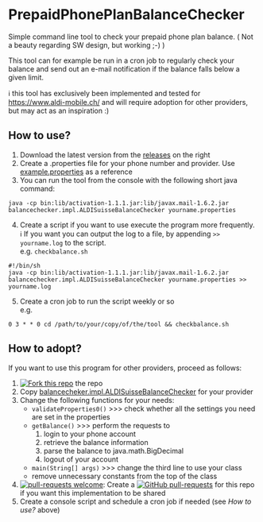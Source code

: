 # PrepaidPhonePlanBalanceChecker
Simple command line tool to check your prepaid phone plan balance.
( Not a beauty regarding SW design, but working ;-) )

This tool can for example be run in a cron job to regularly check your balance and send out an e-mail notification if the balance falls below a given limit.

:information_source: this tool has exclusively been implemented and tested for https://www.aldi-mobile.ch/ and will require adoption for other providers, but may act as an inspiration :)

## How to use?

1. Download the latest version from the [releases](https://github.com/ultimate/PrepaidPhonePlanBalanceChecker/releases) on the right 
2. Create a .properties file for your phone number and provider. Use [example.properties](https://github.com/ultimate/PrepaidPhonePlanBalanceChecker/blob/main/example.properties) as a reference
3. You can run the tool from the console with the following short java command:

```
java -cp bin:lib/activation-1.1.1.jar:lib/javax.mail-1.6.2.jar balancechecker.impl.ALDISuisseBalanceChecker yourname.properties
```

4. Create a script if you want to use execute the program more frequently.\
:information_source: If you want you can output the log to a file, by appending `>> yourname.log` to the script.\
e.g. ```checkbalance.sh```
```
#!/bin/sh
java -cp bin:lib/activation-1.1.1.jar:lib/javax.mail-1.6.2.jar balancechecker.impl.ALDISuisseBalanceChecker yourname.properties >> yourname.log
```

5. Create a cron job to run the script weekly or so\
e.g.
```
0 3 * * 0 cd /path/to/your/copy/of/the/tool && checkbalance.sh
```

## How to adopt?

If you want to use this program for other providers, proceed as follows:

1. [![Fork this repo](https://img.shields.io/github/forks/ultimate/PrepaidPhonePlanBalanceChecker.svg?style=social&label=Fork&maxAge=2592000)](https://gitHub.com/ultimate/PrepaidPhonePlanBalanceChecker/fork/) the repo
2. Copy [balancecheker.impl.ALDISuisseBalanceChecker](https://github.com/ultimate/PrepaidPhonePlanBalanceChecker/blob/main/src/balancechecker/impl/ALDISuisseBalanceChecker.java) for your provider
3. Change the following functions for your needs:
   * ```validateProperties0()``` >>> check whether all the settings you need are set in the properties
   * ```getBalance()``` >>> perform the requests to
      1. login to your phone account
      2. retrieve the balance information
      3. parse the balance to java.math.BigDecimal
      4. logout of your account
   * ```main(String[] args)``` >>> change the third line to use your class
   * remove unnecessary constants from the top of the class
4. [![pull-requests welcome](https://img.shields.io/badge/PRs-welcome-brightgreen.svg?style=flat-square)](http://makeapullrequest.com): Create a [![GitHub pull-requests](https://img.shields.io/github/issues-pr/ultimate/PrepaidPhonePlanBalanceChecker.svg)](https://gitHub.com/ultimate/PrepaidPhonePlanBalanceChecker/pull/) for this repo if you want this implementation to be shared
5. Create a console script and schedule a cron job if needed (see *How to use?* above)
